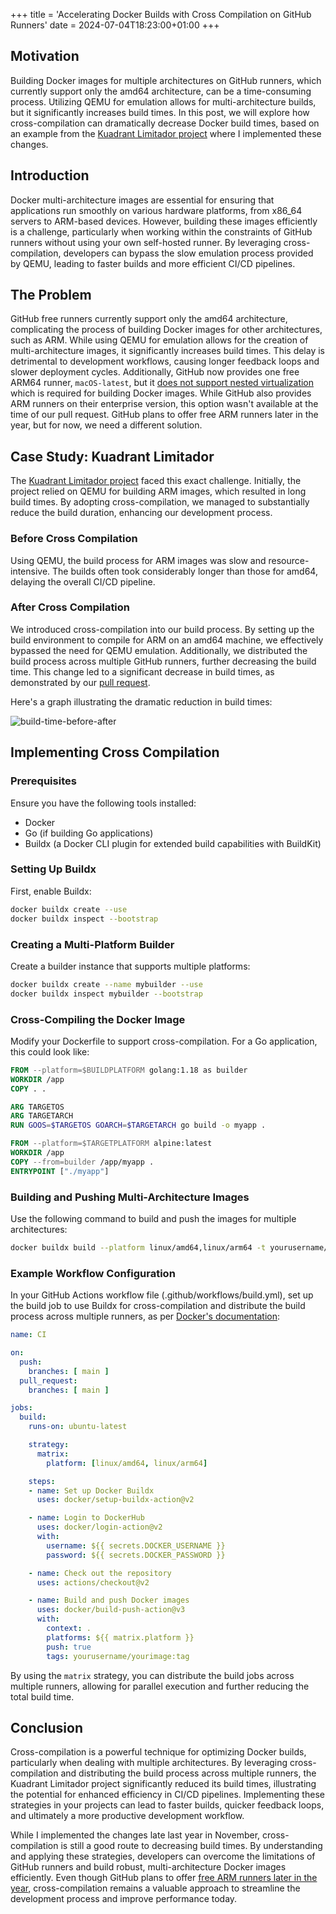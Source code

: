 +++
title = 'Accelerating Docker Builds with Cross Compilation on GitHub Runners'
date = 2024-07-04T18:23:00+01:00
+++


## Motivation
Building Docker images for multiple architectures on GitHub runners, which currently support only the amd64 architecture, can be a time-consuming process. Utilizing QEMU for emulation allows for multi-architecture builds, but it significantly increases build times. In this post, we will explore how cross-compilation can dramatically decrease Docker build times, based on an example from the [Kuadrant Limitador project](https://github.com/Kuadrant/limitador/pull/222) where I implemented these changes.

## Introduction
Docker multi-architecture images are essential for ensuring that applications run smoothly on various hardware platforms, from x86_64 servers to ARM-based devices. However, building these images efficiently is a challenge, particularly when working within the constraints of GitHub runners without using your own self-hosted runner. By leveraging cross-compilation, developers can bypass the slow emulation process provided by QEMU, leading to faster builds and more efficient CI/CD pipelines.

## The Problem
GitHub free runners currently support only the amd64 architecture, complicating the process of building Docker images for other architectures, such as ARM. While using QEMU for emulation allows for the creation of multi-architecture images, it significantly increases build times. This delay is detrimental to development workflows, causing longer feedback loops and slower deployment cycles. Additionally, GitHub now provides one free ARM64 runner, `macOS-latest`, but it [does not support nested virtualization](https://github.com/orgs/community/discussions/69211#discussioncomment-7197681) which is required for building Docker images. While GitHub also provides ARM runners on their enterprise version, this option wasn't available at the time of our pull request. GitHub plans to offer free ARM runners later in the year, but for now, we need a different solution.


## Case Study: Kuadrant Limitador
The [Kuadrant Limitador project](https://github.com/Kuadrant/limitador/pull/222) faced this exact challenge. Initially, the project relied on QEMU for building ARM images, which resulted in long build times. By adopting cross-compilation, we managed to substantially reduce the build duration, enhancing our development process.

### Before Cross Compilation
Using QEMU, the build process for ARM images was slow and resource-intensive. The builds often took considerably longer than those for amd64, delaying the overall CI/CD pipeline.

### After Cross Compilation
We introduced cross-compilation into our build process. By setting up the build environment to compile for ARM on an amd64 machine, we effectively bypassed the need for QEMU emulation. Additionally, we distributed the build process across multiple GitHub runners, further decreasing the build time. This change led to a significant decrease in build times, as demonstrated by our [pull request](https://github.com/Kuadrant/limitador/pull/222).

Here's a graph illustrating the dramatic reduction in build times:

![build-time-before-after](/03-build-times.png)

## Implementing Cross Compilation

### Prerequisites
Ensure you have the following tools installed:
- Docker
- Go (if building Go applications)
- Buildx (a Docker CLI plugin for extended build capabilities with BuildKit)

### Setting Up Buildx
First, enable Buildx:
```sh
docker buildx create --use
docker buildx inspect --bootstrap
```

### Creating a Multi-Platform Builder
Create a builder instance that supports multiple platforms:

```sh
docker buildx create --name mybuilder --use
docker buildx inspect mybuilder --bootstrap
```

### Cross-Compiling the Docker Image
Modify your Dockerfile to support cross-compilation. For a Go application, this could look like:
```Dockerfile
FROM --platform=$BUILDPLATFORM golang:1.18 as builder
WORKDIR /app
COPY . .

ARG TARGETOS
ARG TARGETARCH
RUN GOOS=$TARGETOS GOARCH=$TARGETARCH go build -o myapp .

FROM --platform=$TARGETPLATFORM alpine:latest
WORKDIR /app
COPY --from=builder /app/myapp .
ENTRYPOINT ["./myapp"]
```

### Building and Pushing Multi-Architecture Images
Use the following command to build and push the images for multiple architectures:

```sh
docker buildx build --platform linux/amd64,linux/arm64 -t yourusername/yourimage:tag --push .
```

### Example Workflow Configuration
In your GitHub Actions workflow file (.github/workflows/build.yml), set up the build job to use Buildx for cross-compilation and distribute the build process across multiple runners, as per [Docker's documentation](https://docs.docker.com/build/ci/github-actions/multi-platform/#distribute-build-across-multiple-runners):

```yaml
name: CI

on:
  push:
    branches: [ main ]
  pull_request:
    branches: [ main ]

jobs:
  build:
    runs-on: ubuntu-latest

    strategy:
      matrix:
        platform: [linux/amd64, linux/arm64]

    steps:
    - name: Set up Docker Buildx
      uses: docker/setup-buildx-action@v2

    - name: Login to DockerHub
      uses: docker/login-action@v2
      with:
        username: ${{ secrets.DOCKER_USERNAME }}
        password: ${{ secrets.DOCKER_PASSWORD }}

    - name: Check out the repository
      uses: actions/checkout@v2

    - name: Build and push Docker images
      uses: docker/build-push-action@v3
      with:
        context: .
        platforms: ${{ matrix.platform }}
        push: true
        tags: yourusername/yourimage:tag
```

By using the `matrix` strategy, you can distribute the build jobs across multiple runners, allowing for parallel execution and further reducing the total build time.

## Conclusion
Cross-compilation is a powerful technique for optimizing Docker builds, particularly when dealing with multiple architectures. By leveraging cross-compilation and distributing the build process across multiple runners, the Kuadrant Limitador project significantly reduced its build times, illustrating the potential for enhanced efficiency in CI/CD pipelines. Implementing these strategies in your projects can lead to faster builds, quicker feedback loops, and ultimately a more productive development workflow.

While I implemented the changes late last year in November, cross-compilation is still a good route to decreasing build times. By understanding and applying these strategies, developers can overcome the limitations of GitHub runners and build robust, multi-architecture Docker images efficiently. Even though GitHub plans to offer [free ARM runners later in the year](https://github.blog/2024-06-03-arm64-on-github-actions-powering-faster-more-efficient-build-systems/), cross-compilation remains a valuable approach to streamline the development process and improve performance today.
